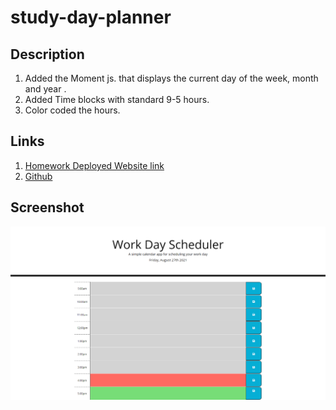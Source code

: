# study-day-planner

## Description
1. Added the Moment js. that displays the current day of the week, month and year . 
2. Added Time blocks with standard 9-5 hours. 
3. Color coded the hours.

## Links
1. [Homework Deployed Website link](https://liladobe.github.io/study-day-planner/)
2. [Github](https://github.com/LilAdobe/study-day-planner)
## Screenshot

<img src="assets/plannersh.png">